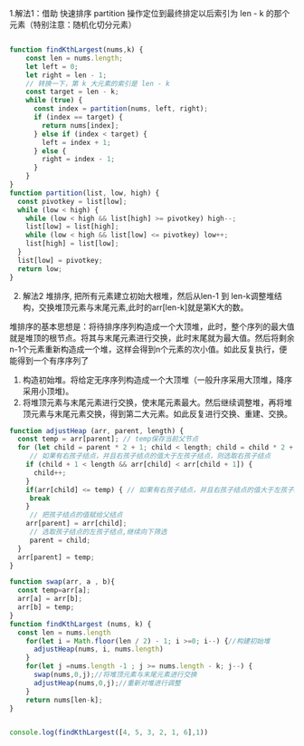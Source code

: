 1.解法1：借助 快速排序 partition 操作定位到最终排定以后索引为 len - k 的那个元素（特别注意：随机化切分元素）
```javascript

function findKthLargest(nums,k) {
    const len = nums.length;
    let left = 0;
    let right = len - 1;
    // 转换一下，第 k 大元素的索引是 len - k
    const target = len - k;
    while (true) {
      const index = partition(nums, left, right);
      if (index == target) {
        return nums[index];
      } else if (index < target) {
        left = index + 1;
      } else {
        right = index - 1;
      }
    }
}
function partition(list, low, high) {
  const pivotkey = list[low];
  while (low < high) {
    while (low < high && list[high] >= pivotkey) high--;
    list[low] = list[high];
    while (low < high && list[low] <= pivotkey) low++;
    list[high] = list[low];
  }
  list[low] = pivotkey;
  return low;
}
```
2. 解法2 堆排序, 把所有元素建立初始大根堆，然后从len-1 到 len-k调整堆结构，交换堆顶元素与末尾元素,此时的arr[len-k]就是第K大的数。

堆排序的基本思想是：将待排序序列构造成一个大顶堆，此时，整个序列的最大值就是堆顶的根节点。将其与末尾元素进行交换，此时末尾就为最大值。然后将剩余n-1个元素重新构造成一个堆，这样会得到n个元素的次小值。如此反复执行，便能得到一个有序序列了
1. 构造初始堆。将给定无序序列构造成一个大顶堆（一般升序采用大顶堆，降序采用小顶堆)。
2. 将堆顶元素与末尾元素进行交换，使末尾元素最大。然后继续调整堆，再将堆顶元素与末尾元素交换，得到第二大元素。如此反复进行交换、重建、交换。
```javascript
function adjustHeap (arr, parent, length) { 
  const temp = arr[parent]; // temp保存当前父节点
  for (let child = parent * 2 + 1; child < length; child = child * 2 + 1) { 
     // 如果有右孩子结点，并且右孩子结点的值大于左孩子结点，则选取右孩子结点
    if (child + 1 < length && arr[child] < arr[child + 1]) {
      child++;
    }
    if(arr[child] <= temp) { // 如果有右孩子结点，并且右孩子结点的值大于左孩子结点，则选取右孩子结点
     break 
    } 
     // 把孩子结点的值赋给父结点
    arr[parent] = arr[child];
     // 选取孩子结点的左孩子结点,继续向下筛选
     parent = child;
  }
  arr[parent] = temp;
}

function swap(arr, a , b){
  const temp=arr[a];
  arr[a] = arr[b];
  arr[b] = temp;
}
function findKthLargest (nums, k) {
  const len = nums.length
    for(let i = Math.floor(len / 2) - 1; i >=0; i--) {//构建初始堆
      adjustHeap(nums, i, nums.length)
    }
    for(let j =nums.length -1 ; j >= nums.length - k; j--) {
      swap(nums,0,j);//将堆顶元素与末尾元素进行交换
      adjustHeap(nums,0,j);//重新对堆进行调整
    }
    return nums[len-k];
}


console.log(findKthLargest([4, 5, 3, 2, 1, 6],1))
```